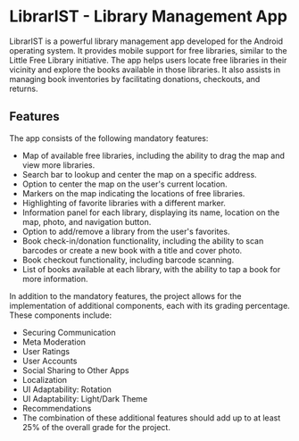 # LibrarIST - Library Management App

LibrarIST is a powerful library management app developed for the Android operating system. It provides mobile support for free libraries, similar to the Little Free Library initiative. The app helps users locate free libraries in their vicinity and explore the books available in those libraries. It also assists in managing book inventories by facilitating donations, checkouts, and returns.

## Features
The app consists of the following mandatory features:

- Map of available free libraries, including the ability to drag the map and view more libraries.
- Search bar to lookup and center the map on a specific address.
- Option to center the map on the user's current location.
- Markers on the map indicating the locations of free libraries.
- Highlighting of favorite libraries with a different marker.
- Information panel for each library, displaying its name, location on the map, photo, and navigation button.
- Option to add/remove a library from the user's favorites.
- Book check-in/donation functionality, including the ability to scan barcodes or create a new book with a title and cover photo.
- Book checkout functionality, including barcode scanning.
- List of books available at each library, with the ability to tap a book for more information.

In addition to the mandatory features, the project allows for the implementation of additional components, each with its grading percentage. These components include:
- Securing Communication
- Meta Moderation
- User Ratings
- User Accounts
- Social Sharing to Other Apps
- Localization
- UI Adaptability: Rotation
- UI Adaptability: Light/Dark Theme
- Recommendations
- The combination of these additional features should add up to at least 25% of the overall grade for the project.
